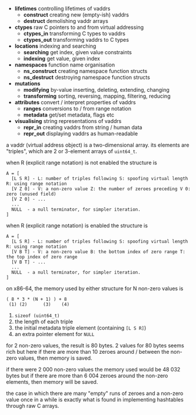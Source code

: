 * **lifetimes** controlling lifetimes of vaddrs
  * **construct** creating new (empty-ish) vaddrs
  * **destruct** demolishing vaddr arrays
* **ctypes** raw C pointers to and from virtual addressing
  * **ctypes_in** transforming C types to vaddrs
  * **ctypes_out** transforming vaddrs to C types
* **locations** indexing and searching
  * **searching** get index, given value constraints
  * **indexing** get value, given index
* **namespaces** function name organisation
  * **ns_construct** creating namespace function structs
  * **ns_destruct** destroying namespace function structs
* **mutations**
  * **modifying** by-value inserting, deleting, extending, changing
  * **transforming** sorting, reversing, mapping, filtering, reducing
* **attributes** convert / interpret properties of vaddrs
  * **ranges** conversions to / from range notation
  * **metadata** get/set metadata, flags etc
* **visualising** string representations of vaddrs
  * **repr_in** creating vaddrs from string / human data
  * **repr_out** displaying vaddrs as human-readable

a vaddr (virtual address object) is a two-dimensional array. its elements are "triples", which are 2 or 3-element arrays of `uint64_t`.

when R (explicit range notation) is not enabled the structure is
```
A = [
  [L S R] - L: number of triples following S: spoofing virtual length R: using range notation
  [V Z 0] - V: a non-zero value Z: the number of zeroes preceding V 0: zero (unused field)
  [V Z 0] - ...
  ...
  NULL  - a null terminator, for simpler iteration.
]
```

when R (explicit range notation) is enabled the structure is
```
A = [
  [L S R] - L: number of triples following S: spoofing virtual length R: using range notation
  [V B T] - V: a non-zero value B: the bottom index of zero range T: the top index of zero range
  [V B T] - ...
  ...
  NULL  - a null terminator, for simpler iteration.
]
```

on x86-64, the memory used by either structure for N non-zero values is

```
( 8 * 3 * (N + 1) ) + 8
 (1) (2)      (3)    (4)
```
1. `sizeof (uint64_t)`
2. the length of each triple
3. the initial metadata triple element (containing `[L S R]`)
4. an extra pointer element for `NULL`

for 2 non-zero values, the result is 80 bytes.
2 values for 80 bytes seems rich but here if there are more than 10 zeroes around / between the non-zero values, then memory is saved.

if there were 2 000 non-zero values the memory used would be 48 032 bytes but if there are more than 6 004 zeroes around the non-zero elements, then memory will be saved.

the case in which there are many "empty" runs of zeroes and a non-zero value once in a while is exactly what is found in implementing hashtables through raw C arrays.
